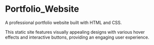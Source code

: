 # Portfolio_Website

A professional portfolio website built with HTML and CSS. 

This static site features visually appealing designs with various hover effects and interactive buttons, providing an engaging user experience.
